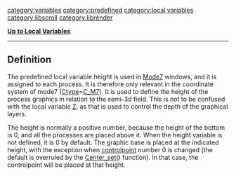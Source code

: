 <category:variables> <category:predefined> [category:local
variables](category:local_variables "wikilink") <category:libscroll>
<category:librender>

[**Up to Local Variables**](Local_variables "wikilink")

------------------------------------------------------------------------

Definition
----------

The predefined local variable height is used in
[Mode7](Mode7 "wikilink") windows, and it is assigned to each process.
It is therefore only relevant in the coordinate system of mode7
([Ctype](Ctype "wikilink")=[C\_M7](C_M7 "wikilink")). It is used to
define the height of the process graphics in relation to the semi-3d
field. This is not to be confused with the local variable
[Z](Z "wikilink"), as that is used to control the depth of the graphical
layers.

The height is normally a positive number, because the height of the
bottom is 0, and all the processes are placed above it. When the height
variable is not defined, it is 0 by default. The graphic base is placed
at the indicated height, with the exception when
[controlpoint](controlpoint "wikilink") number 0 is changed (the default
is overruled by the [Center\_set](Center_set "wikilink")() function). In
that case, the controlpoint will be placed at that height.
